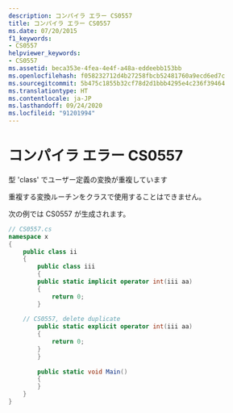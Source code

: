 ```yaml
---
description: コンパイラ エラー CS0557
title: コンパイラ エラー CS0557
ms.date: 07/20/2015
f1_keywords:
- CS0557
helpviewer_keywords:
- CS0557
ms.assetid: beca353e-4fea-4e4f-a48a-eddeebb153bb
ms.openlocfilehash: f058232712d4b27258fbcb52481760a9ecd6ed7c
ms.sourcegitcommit: 5b475c1855b32cf78d2d1bbb4295e4c236f39464
ms.translationtype: HT
ms.contentlocale: ja-JP
ms.lasthandoff: 09/24/2020
ms.locfileid: "91201994"
---
```

# <a name="compiler-error-cs0557"></a>コンパイラ エラー CS0557

型 'class' でユーザー定義の変換が重複しています  
  
 重複する変換ルーチンをクラスで使用することはできません。  
  
 次の例では CS0557 が生成されます。  
  
```csharp  
// CS0557.cs  
namespace x  
{  
    public class ii  
    {  
        public class iii  
        {  
        public static implicit operator int(iii aa)  
        {  
            return 0;  
        }  
  
    // CS0557, delete duplicate  
        public static explicit operator int(iii aa)  
        {  
            return 0;  
        }  
        }  
  
        public static void Main()  
        {  
        }  
    }  
}  
```
